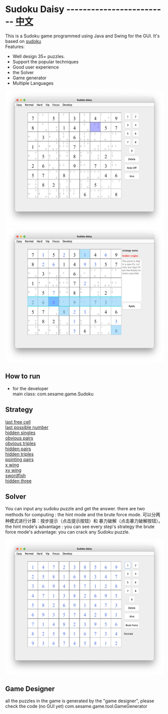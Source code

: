# Sudoku Daisy           -------------------------      [中文](https://github.com/sesamegu/sudoku/blob/main/README_CN.md)              
This is a Sudoku game programmed using Java and Swing for the GUI. It's based on [sudoku](https://github.com/mattnenterprise/Sudoku)     
Features:
* Well design 35+ puzzles.
* Support the popular techniques 
* Good user experience 
* the Solver
* Game generator
* Multiple Languages     


<img src="docs/picture/index_EN.png" width="550" height="430" >   
<img src="docs/picture/hidden_singles_EN.png" width="550" height="430" >   

## How to run
* for the developer     
   main class: com.sesame.game.Sudoku

## Strategy
[last free cell](https://github.com/sesamegu/sudoku/blob/main/docs/last_free_cell_EN.md)       
[last possible number](https://github.com/sesamegu/sudoku/blob/main/docs/last_possible_number_EN.md)          
[hidden singles](https://github.com/sesamegu/sudoku/blob/main/docs/hidden_singles_EN.md)      
[obvious pairs](https://github.com/sesamegu/sudoku/blob/main/docs/obvious_pairs_EN.md)      
[obvious triples](https://github.com/sesamegu/sudoku/blob/main/docs/obvious_triples_EN.md)      
[hidden pairs](https://github.com/sesamegu/sudoku/blob/main/docs/hidden_pairs_EN.md)      
[hidden triples](https://github.com/sesamegu/sudoku/blob/main/docs/hidden_triples_EN.md)      
[pointing pairs](https://github.com/sesamegu/sudoku/blob/main/docs/pointing_pairs_EN.md)      
[x wing](https://github.com/sesamegu/sudoku/blob/main/docs/x_wing_EN.md)      
[xy wing](https://github.com/sesamegu/sudoku/blob/main/docs/xy_wing_EN.md)      
[swordfish](https://github.com/sesamegu/sudoku/blob/main/docs/swordfish_EN.md)      
[hidden three](https://github.com/sesamegu/sudoku/blob/main/docs/hidden_three_EN.md)      

## Solver
You can input any sudoku puzzle and get the answer.
there are two methods for computing : the hint mode and the brute force mode.
可以分两种模式进行计算：按步提示（点击提示按钮）和 暴力破解（点击暴力破解按钮）。
the hint mode's advantage : you can see every step's strategy
the brute force mode's advantage: you can crack any Sudoku puzzle.

<img src="docs/picture/brute_force_EN.png" width="550" height="430" >   

## Game Designer
all the puzzles in the game is generated by the "game designer", please check the code (no GUI yet)
      com.sesame.game.tool.GameGenerator

